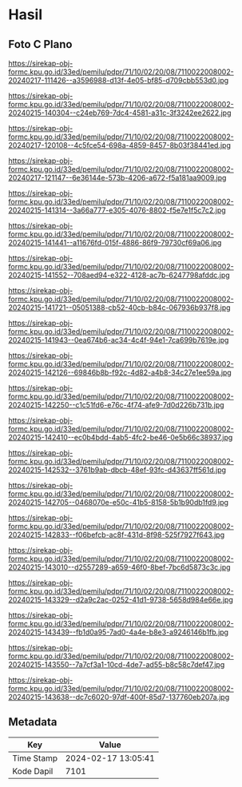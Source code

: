 # Hasil

## Foto C Plano

https://sirekap-obj-formc.kpu.go.id/33ed/pemilu/pdpr/71/10/02/20/08/7110022008002-20240217-111426--a3596988-d13f-4e05-bf85-d709cbb553d0.jpg

https://sirekap-obj-formc.kpu.go.id/33ed/pemilu/pdpr/71/10/02/20/08/7110022008002-20240215-140304--c24eb769-7dc4-4581-a31c-3f3242ee2622.jpg

https://sirekap-obj-formc.kpu.go.id/33ed/pemilu/pdpr/71/10/02/20/08/7110022008002-20240217-120108--4c5fce54-698a-4859-8457-8b03f38441ed.jpg

https://sirekap-obj-formc.kpu.go.id/33ed/pemilu/pdpr/71/10/02/20/08/7110022008002-20240217-121147--6e36144e-573b-4206-a672-f5a181aa9009.jpg

https://sirekap-obj-formc.kpu.go.id/33ed/pemilu/pdpr/71/10/02/20/08/7110022008002-20240215-141314--3a66a777-e305-4076-8802-f5e7e1f5c7c2.jpg

https://sirekap-obj-formc.kpu.go.id/33ed/pemilu/pdpr/71/10/02/20/08/7110022008002-20240215-141441--a11676fd-015f-4886-86f9-79730cf69a06.jpg

https://sirekap-obj-formc.kpu.go.id/33ed/pemilu/pdpr/71/10/02/20/08/7110022008002-20240215-141552--708aed94-e322-4128-ac7b-6247798afddc.jpg

https://sirekap-obj-formc.kpu.go.id/33ed/pemilu/pdpr/71/10/02/20/08/7110022008002-20240215-141721--05051388-cb52-40cb-b84c-067936b937f8.jpg

https://sirekap-obj-formc.kpu.go.id/33ed/pemilu/pdpr/71/10/02/20/08/7110022008002-20240215-141943--0ea674b6-ac34-4c4f-94e1-7ca699b7619e.jpg

https://sirekap-obj-formc.kpu.go.id/33ed/pemilu/pdpr/71/10/02/20/08/7110022008002-20240215-142126--69846b8b-f92c-4d82-a4b8-34c27e1ee59a.jpg

https://sirekap-obj-formc.kpu.go.id/33ed/pemilu/pdpr/71/10/02/20/08/7110022008002-20240215-142250--c1c51fd6-e76c-4f74-afe9-7d0d226b731b.jpg

https://sirekap-obj-formc.kpu.go.id/33ed/pemilu/pdpr/71/10/02/20/08/7110022008002-20240215-142410--ec0b4bdd-4ab5-4fc2-be46-0e5b66c38937.jpg

https://sirekap-obj-formc.kpu.go.id/33ed/pemilu/pdpr/71/10/02/20/08/7110022008002-20240215-142532--3761b9ab-dbcb-48ef-93fc-d43637ff561d.jpg

https://sirekap-obj-formc.kpu.go.id/33ed/pemilu/pdpr/71/10/02/20/08/7110022008002-20240215-142705--0468070e-e50c-41b5-8158-5b1b90db1fd9.jpg

https://sirekap-obj-formc.kpu.go.id/33ed/pemilu/pdpr/71/10/02/20/08/7110022008002-20240215-142833--f06befcb-ac8f-431d-8f98-525f7927f643.jpg

https://sirekap-obj-formc.kpu.go.id/33ed/pemilu/pdpr/71/10/02/20/08/7110022008002-20240215-143010--d2557289-a659-46f0-8bef-7bc6d5873c3c.jpg

https://sirekap-obj-formc.kpu.go.id/33ed/pemilu/pdpr/71/10/02/20/08/7110022008002-20240215-143329--d2a9c2ac-0252-41d1-9738-5658d984e66e.jpg

https://sirekap-obj-formc.kpu.go.id/33ed/pemilu/pdpr/71/10/02/20/08/7110022008002-20240215-143439--fb1d0a95-7ad0-4a4e-b8e3-a9246146b1fb.jpg

https://sirekap-obj-formc.kpu.go.id/33ed/pemilu/pdpr/71/10/02/20/08/7110022008002-20240215-143550--7a7cf3a1-10cd-4de7-ad55-b8c58c7def47.jpg

https://sirekap-obj-formc.kpu.go.id/33ed/pemilu/pdpr/71/10/02/20/08/7110022008002-20240215-143638--dc7c6020-97df-400f-85d7-137760eb207a.jpg


## Metadata

| Key        | Value               |
| ---------- | ------------------- |
| Time Stamp | 2024-02-17 13:05:41 |
| Kode Dapil | 7101                |



